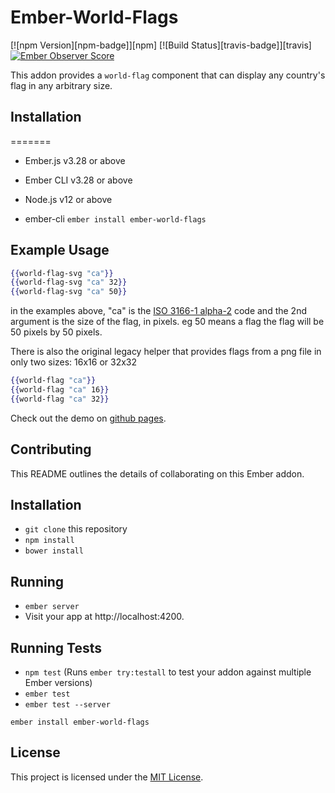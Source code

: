 # Ember-World-Flags
[![npm Version][npm-badge]][npm]
[![Build Status][travis-badge]][travis]
[![Ember Observer Score](http://emberobserver.com/badges/ember-world-flags.svg)](http://emberobserver.com/addons/ember-world-flags)


This addon provides a `world-flag` component that can display any country's flag in any arbitrary size.


## Installation
=======
* Ember.js v3.28 or above
* Ember CLI v3.28 or above
* Node.js v12 or above

* ember-cli `ember install ember-world-flags`

## Example Usage

```hbs
{{world-flag-svg "ca"}}
{{world-flag-svg "ca" 32}}
{{world-flag-svg "ca" 50}}
```

in the examples above, "ca" is the <a href="http://en.wikipedia.org/wiki/ISO_3166-1_alpha-2">ISO 3166-1 alpha-2</a> code and the 2nd argument is the size of the flag, in pixels. eg 50 means a flag the flag will be 50 pixels by 50 pixels.


There is also the original legacy helper that provides flags from a png file in only two sizes: 16x16 or 32x32

```hbs
{{world-flag "ca"}}
{{world-flag "ca" 16}}
{{world-flag "ca" 32}}
```

Check out the demo on [github pages](http://rounders.github.io/ember-world-flags/).

## Contributing

This README outlines the details of collaborating on this Ember addon.

## Installation

* `git clone` this repository
* `npm install`
* `bower install`

## Running

* `ember server`
* Visit your app at http://localhost:4200.

## Running Tests

* `npm test` (Runs `ember try:testall` to test your addon against multiple Ember versions)
* `ember test`
* `ember test --server`

```
ember install ember-world-flags
```

## License

This project is licensed under the [MIT License](LICENSE.md).
